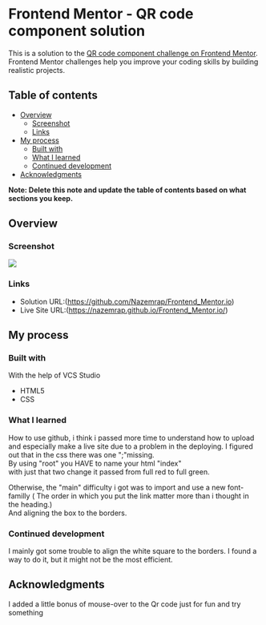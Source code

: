 # Frontend Mentor - QR code component solution

This is a solution to the [QR code component challenge on Frontend Mentor](https://www.frontendmentor.io/challenges/qr-code-component-iux_sIO_H). Frontend Mentor challenges help you improve your coding skills by building realistic projects. 

## Table of contents

- [Overview](#overview)
  - [Screenshot](#screenshot)
  - [Links](#links)
- [My process](#my-process)
  - [Built with](#built-with)
  - [What I learned](#what-i-learned)
  - [Continued development](#continued-development)
- [Acknowledgments](#acknowledgments)

**Note: Delete this note and update the table of contents based on what sections you keep.**

## Overview

### Screenshot

![](./)

### Links

- Solution URL:(https://github.com/Nazemrap/Frontend_Mentor.io)
- Live Site URL:(https://nazemrap.github.io/Frontend_Mentor.io/)

## My process

### Built with

With the help of VCS Studio
- HTML5
- CSS

### What I learned

How to use github, i think i passed more time to understand how to upload and especially make a live site due to a problem in the deploying. I figured out that in the css there was one ";"missing. </br>
By using "root" you HAVE to name your html "index" </br>
with just that two change it passed from full red to full green. 

Otherwise, the "main" difficulty i got was to import and use a new font-familly ( The order in which you put the link matter more than i thought in the heading.) </br>
And aligning the box to the borders.

### Continued development

I mainly got some trouble to align the white square to the borders. I found a way to do it, but it might not be the most efficient. 


## Acknowledgments

I added a little bonus of mouse-over to the Qr code just for fun and try something 

